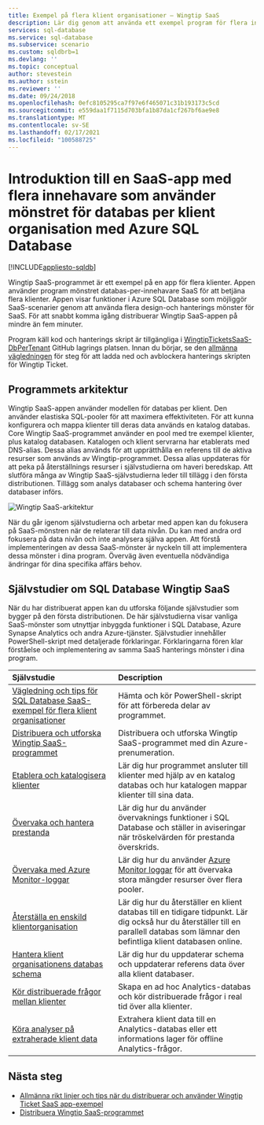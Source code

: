 ```yaml
---
title: Exempel på flera klient organisationer – Wingtip SaaS
description: Lär dig genom att använda ett exempel program för flera innehavare som använder Azure SQL Database, Wingtip SaaS-exemplet
services: sql-database
ms.service: sql-database
ms.subservice: scenario
ms.custom: sqldbrb=1
ms.devlang: ''
ms.topic: conceptual
author: stevestein
ms.author: sstein
ms.reviewer: ''
ms.date: 09/24/2018
ms.openlocfilehash: 0efc8105295ca7f97e6f465071c31b193173c5cd
ms.sourcegitcommit: e559daa1f7115d703bfa1b87da1cf267bf6ae9e8
ms.translationtype: MT
ms.contentlocale: sv-SE
ms.lasthandoff: 02/17/2021
ms.locfileid: "100588725"
---
```

# <a name="introduction-to-a-multitenant-saas-app-that-uses-the-database-per-tenant-pattern-with-azure-sql-database"></a>Introduktion till en SaaS-app med flera innehavare som använder mönstret för databas per klient organisation med Azure SQL Database
[!INCLUDE[appliesto-sqldb](../includes/appliesto-sqldb.md)]

Wingtip SaaS-programmet är ett exempel på en app för flera klienter. Appen använder program mönstret databas-per-innehavare SaaS för att betjäna flera klienter. Appen visar funktioner i Azure SQL Database som möjliggör SaaS-scenarier genom att använda flera design-och hanterings mönster för SaaS. För att snabbt komma igång distribuerar Wingtip SaaS-appen på mindre än fem minuter.

Program käll kod och hanterings skript är tillgängliga i [WingtipTicketsSaaS-DbPerTenant](https://github.com/Microsoft/WingtipTicketsSaaS-DbPerTenant) GitHub lagrings platsen. Innan du börjar, se den [allmänna vägledningen](saas-tenancy-wingtip-app-guidance-tips.md) för steg för att ladda ned och avblockera hanterings skripten för Wingtip Ticket.

## <a name="application-architecture"></a>Programmets arkitektur

Wingtip SaaS-appen använder modellen för databas per klient. Den använder elastiska SQL-pooler för att maximera effektiviteten. För att kunna konfigurera och mappa klienter till deras data används en katalog databas. Core Wingtip SaaS-programmet använder en pool med tre exempel klienter, plus katalog databasen. Katalogen och klient servrarna har etablerats med DNS-alias. Dessa alias används för att upprätthålla en referens till de aktiva resurser som används av Wingtip-programmet. Dessa alias uppdateras för att peka på återställnings resurser i självstudierna om haveri beredskap. Att slutföra många av Wingtip SaaS-självstudierna leder till tillägg i den första distributionen. Tillägg som analys databaser och schema hantering över databaser införs.


![Wingtip SaaS-arkitektur](./media/saas-dbpertenant-wingtip-app-overview/app-architecture.png)


När du går igenom självstudierna och arbetar med appen kan du fokusera på SaaS-mönstren när de relaterar till data nivån. Du kan med andra ord fokusera på data nivån och inte analysera själva appen. Att förstå implementeringen av dessa SaaS-mönster är nyckeln till att implementera dessa mönster i dina program. Överväg även eventuella nödvändiga ändringar för dina specifika affärs behov.

## <a name="sql-database-wingtip-saas-tutorials"></a>Självstudier om SQL Database Wingtip SaaS

När du har distribuerat appen kan du utforska följande självstudier som bygger på den första distributionen. De här självstudierna visar vanliga SaaS-mönster som utnyttjar inbyggda funktioner i SQL Database, Azure Synapse Analytics och andra Azure-tjänster. Självstudier innehåller PowerShell-skript med detaljerade förklaringar. Förklaringarna fören klar förståelse och implementering av samma SaaS hanterings mönster i dina program.


| Självstudie | Description |
|:--|:--|
| [Vägledning och tips för SQL Database SaaS-exempel för flera klient organisationer](saas-tenancy-wingtip-app-guidance-tips.md) | Hämta och kör PowerShell-skript för att förbereda delar av programmet. |
|[Distribuera och utforska Wingtip SaaS-programmet](./saas-dbpertenant-get-started-deploy.md)|  Distribuera och utforska Wingtip SaaS-programmet med din Azure-prenumeration. |
|[Etablera och katalogisera klienter](./saas-dbpertenant-provision-and-catalog.md)| Lär dig hur programmet ansluter till klienter med hjälp av en katalog databas och hur katalogen mappar klienter till sina data. |
|[Övervaka och hantera prestanda](./saas-dbpertenant-performance-monitoring.md)| Lär dig hur du använder övervaknings funktioner i SQL Database och ställer in aviseringar när tröskelvärden för prestanda överskrids. |
|[Övervaka med Azure Monitor-loggar](./saas-dbpertenant-log-analytics.md) | Lär dig hur du använder [Azure Monitor loggar](../../azure-monitor/logs/log-query-overview.md) för att övervaka stora mängder resurser över flera pooler. |
|[Återställa en enskild klientorganisation](./saas-dbpertenant-restore-single-tenant.md)| Lär dig hur du återställer en klient databas till en tidigare tidpunkt. Lär dig också hur du återställer till en parallell databas som lämnar den befintliga klient databasen online. |
|[Hantera klient organisationens databas schema](saas-tenancy-schema-management.md)| Lär dig hur du uppdaterar schema och uppdaterar referens data över alla klient databaser. |
|[Kör distribuerade frågor mellan klienter](saas-tenancy-cross-tenant-reporting.md) | Skapa en ad hoc Analytics-databas och kör distribuerade frågor i real tid över alla klienter.  |
|[Köra analyser på extraherade klient data](saas-tenancy-tenant-analytics.md) | Extrahera klient data till en Analytics-databas eller ett informations lager för offline Analytics-frågor. |


## <a name="next-steps"></a>Nästa steg

- [Allmänna rikt linjer och tips när du distribuerar och använder Wingtip Ticket SaaS app-exempel](saas-tenancy-wingtip-app-guidance-tips.md)
- [Distribuera Wingtip SaaS-programmet](./saas-dbpertenant-get-started-deploy.md)